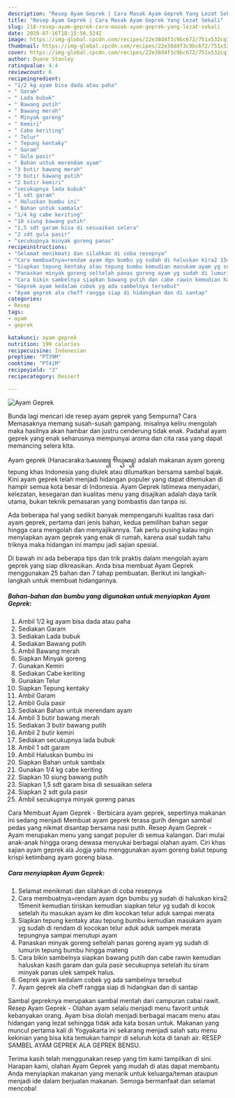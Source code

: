 ```yaml
---
description: "Resep Ayam Geprek | Cara Masak Ayam Geprek Yang Lezat Sekali"
title: "Resep Ayam Geprek | Cara Masak Ayam Geprek Yang Lezat Sekali"
slug: 218-resep-ayam-geprek-cara-masak-ayam-geprek-yang-lezat-sekali
date: 2020-07-16T18:15:56.524Z
image: https://img-global.cpcdn.com/recipes/22e38d4f3c9bc672/751x532cq70/ayam-geprek-foto-resep-utama.jpg
thumbnail: https://img-global.cpcdn.com/recipes/22e38d4f3c9bc672/751x532cq70/ayam-geprek-foto-resep-utama.jpg
cover: https://img-global.cpcdn.com/recipes/22e38d4f3c9bc672/751x532cq70/ayam-geprek-foto-resep-utama.jpg
author: Duane Stanley
ratingvalue: 4.4
reviewcount: 6
recipeingredient:
- "1/2 kg ayam bisa dada atau paha"
- " Garam"
- " Lada bubuk"
- " Bawang putih"
- " Bawang merah"
- " Minyak goreng"
- " Kemiri"
- " Cabe keriting"
- " Telur"
- " Tepung kentaky"
- " Garam"
- " Gula pasir"
- " Bahan untuk merendam ayam"
- "3 butir bawang merah"
- "3 butir bawang putih"
- "2 butir kemiri"
- "secukupnya lada bubuk"
- "1 sdt garam"
- " Haluskan bumbu ini"
- " Bahan untuk sambalx"
- "1/4 kg cabe keriting"
- "10 siung bawang putih"
- "1,5 sdt garam bisa di sesuaikan selera"
- "2 sdt gula pasir"
- "secukupnya minyak goreng panas"
recipeinstructions:
- "Selamat menikmati dan silahkan di coba resepnya"
- "Cara membuatnya=rendam ayam dgn bumbu yg sudah di haluskan kira2 15menit kemudian tiriskan kemudian siapkan telur yg sudah di kocok setelah itu masukan ayam ke dlm kocokan telur aduk sampai merata"
- "Siapkan tepung kentaky atau tepung bumbu kemudian masukam ayam yg sudah di rendam di kocokan telur aduk aduk sampek merata tepungnya sampai menutupi ayam"
- "Panaskan minyak goreng seltelah panas goreng ayam yg sudah di lumurin tepung bumbu hingga mateng"
- "Cara bikin sambelnya siapkan bawang putih dan cabe rawin kemudian haluskan kasih garam dan gula pasir secukupnya setelah itu siram minyak panas ulek sampek halus."
- "Geprek ayam kedalam cobek yg ada sambelnya tersebut"
- "Ayam geprek ala cheff rangga siap di hidangkan dan di santap"
categories:
- Resep
tags:
- ayam
- geprek

katakunci: ayam geprek 
nutrition: 199 calories
recipecuisine: Indonesian
preptime: "PT39M"
cooktime: "PT41M"
recipeyield: "3"
recipecategory: Dessert

---
```



![Ayam Geprek](https://img-global.cpcdn.com/recipes/22e38d4f3c9bc672/751x532cq70/ayam-geprek-foto-resep-utama.jpg)

Bunda lagi mencari ide resep ayam geprek yang Sempurna? Cara Memasaknya memang susah-susah gampang. misalnya keliru mengolah maka hasilnya akan hambar dan justru cenderung tidak enak. Padahal ayam geprek yang enak seharusnya mempunyai aroma dan cita rasa yang dapat memancing selera kita.

Ayam geprek (Hanacaraka:ꦄꦪꦩ꧀ ꦒꦼꦥꦽꦏ꧀) adalah makanan ayam goreng tepung khas Indonesia yang diulek atau dilumatkan bersama sambal bajak. Kini ayam geprek telah menjadi hidangan populer yang dapat ditemukan di hampir semua kota besar di Indonesia. Ayam Geprek Istimewa menyadari, kelezatan, kesegaran dan kualitas menu yang disajikan adalah daya tarik utama, bukan teknik pemasaran yang bombastis dan tanpa isi.

Ada beberapa hal yang sedikit banyak mempengaruhi kualitas rasa dari ayam geprek, pertama dari jenis bahan, kedua pemilihan bahan segar hingga cara mengolah dan menyajikannya. Tak perlu pusing kalau ingin menyiapkan ayam geprek yang enak di rumah, karena asal sudah tahu triknya maka hidangan ini mampu jadi sajian spesial.


Di bawah ini ada beberapa tips dan trik praktis dalam mengolah ayam geprek yang siap dikreasikan. Anda bisa membuat Ayam Geprek menggunakan 25 bahan dan 7 tahap pembuatan. Berikut ini langkah-langkah untuk membuat hidangannya.

<!--inarticleads1-->

##### Bahan-bahan dan bumbu yang digunakan untuk menyiapkan Ayam Geprek:

1. Ambil 1/2 kg ayam bisa dada atau paha
1. Sediakan  Garam
1. Sediakan  Lada bubuk
1. Sediakan  Bawang putih
1. Ambil  Bawang merah
1. Siapkan  Minyak goreng
1. Gunakan  Kemiri
1. Sediakan  Cabe keriting
1. Gunakan  Telur
1. Siapkan  Tepung kentaky
1. Ambil  Garam
1. Ambil  Gula pasir
1. Sediakan  Bahan untuk merendam ayam
1. Ambil 3 butir bawang merah
1. Sediakan 3 butir bawang putih
1. Ambil 2 butir kemiri
1. Sediakan secukupnya lada bubuk
1. Ambil 1 sdt garam
1. Ambil  Haluskan bumbu ini
1. Siapkan  Bahan untuk sambalx
1. Gunakan 1/4 kg cabe keriting
1. Siapkan 10 siung bawang putih
1. Siapkan 1,5 sdt garam bisa di sesuaikan selera
1. Siapkan 2 sdt gula pasir
1. Ambil secukupnya minyak goreng panas


Cara Membuat Ayam Geprek - Berbicara ayam geprek, sepertinya makanan ini sedang menjadi Membuat ayam geprek terasa gurih dengan sambal pedas yang nikmat disantap bersama nasi putih. Resep Ayam Geprek - Ayam merupakan menu yang sangat populer di semua kalangan. Dari mulai anak-anak hingga orang dewasa menyukai berbagai olahan ayam. Ciri khas sajian ayam geprek ala Jogja yaitu menggunakan ayam goreng balut tepung krispi ketimbang ayam goreng biasa. 

<!--inarticleads2-->

##### Cara menyiapkan Ayam Geprek:

1. Selamat menikmati dan silahkan di coba resepnya
1. Cara membuatnya=rendam ayam dgn bumbu yg sudah di haluskan kira2 15menit kemudian tiriskan kemudian siapkan telur yg sudah di kocok setelah itu masukan ayam ke dlm kocokan telur aduk sampai merata
1. Siapkan tepung kentaky atau tepung bumbu kemudian masukam ayam yg sudah di rendam di kocokan telur aduk aduk sampek merata tepungnya sampai menutupi ayam
1. Panaskan minyak goreng seltelah panas goreng ayam yg sudah di lumurin tepung bumbu hingga mateng
1. Cara bikin sambelnya siapkan bawang putih dan cabe rawin kemudian haluskan kasih garam dan gula pasir secukupnya setelah itu siram minyak panas ulek sampek halus.
1. Geprek ayam kedalam cobek yg ada sambelnya tersebut
1. Ayam geprek ala cheff rangga siap di hidangkan dan di santap


Sambal gepreknya merupakan sambal mentah dari campuran cabai rawit. Resep Ayam Geprek - Olahan ayam selalu menjadi menu favorit untuk kebanyakan orang. Ayam bisa diolah menjadi berbagai macam menu atau hidangan yang lezat sehingga tidak ada kata bosan untuk. Makanan yang muncul pertama kali di Yogyakarta ini sekarang menjadi salah satu menu kekinian yang bisa kita temukan hampir di seluruh kota di tanah air. RESEP SAMBEL AYAM GEPREK ALA GEPREK BENSU. 

Terima kasih telah menggunakan resep yang tim kami tampilkan di sini. Harapan kami, olahan Ayam Geprek yang mudah di atas dapat membantu Anda menyiapkan makanan yang menarik untuk keluarga/teman ataupun menjadi ide dalam berjualan makanan. Semoga bermanfaat dan selamat mencoba!

